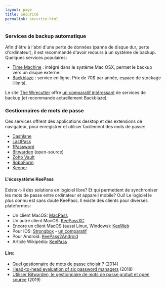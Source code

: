 ```yaml
---
layout: page
title: Sécurité
permalink: securite.html
---
```



### Services de backup automatique

Afin d'être à l'abri d'une perte de données (panne de disque dur, perte d'ordinateur), il est recommandé d'avoir recours à un système de backup. Quelques services populaires:

- [Time Machine](https://support.apple.com/fr-fr/HT201250) : intégré dans le système Mac OSX, permet le backup vers un disque externe.
- [Backblaze](https://www.backblaze.com/) : service en ligne. Prix de 70$ par année, espace de stockage illimité.

Le site [The Wirecutter](https://thewirecutter.com/reviews/best-online-backup-service/) offre [un comparatif intéressant](https://thewirecutter.com/reviews/best-online-backup-service/) de services de backup (et recommande actuellement Backblaze).

### Gestionnaires de mots de passe

Ces services offrent des applications desktop et des extensions de navigateur, pour enregistrer et utiliser facilement des mots de passe:

- [Dashlane](https://www.dashlane.com/)
- [LastPass](https://lastpass.com/)
- [1Password](https://1password.com/)
- [Bitwarden](https://bitwarden.com) (open-source)
- [Zoho Vault](https://www.zoho.com/vault/)
- [RoboForm](http://www.roboform.com/)
- [Keeper](https://keepersecurity.com)

#### L'écosystème KeePass

Existe-t-il des solutions en logiciel libre? Et qui permettent de synchroniser les mots de passe entre ordinateur et appareil mobile? Oui! Le logiciel le plus connu est sans doute KeePass. Il existe des clients pour diverses plateformes:

- Un client MacOS: [MacPass](https://macpassapp.org)
- Un autre client MacOS: [KeePassXC](https://keepassxc.org/)
- Encore un client MacOS (aussi Linux, Windows): [KeeWeb](https://keeweb.info)
- Pour iOS: [Strongbox](https://strongboxsafe.com) - [un comparatif](https://github.com/keeweb/keeweb/wiki/iOS)
- Pour Android:  [KeePass2Android](https://play.google.com/store/apps/details?id=keepass2android.keepass2android)
- Article Wikipédia: [KeePass](https://fr.wikipedia.org/wiki/KeePass)

#### Lire: 

- [Quel gestionnaire de mots de passe choisir ?](http://www.panoptinet.com/cybersecurite-decryptee/test-dashlane-lastpass-keepass-quel-logiciel-choisir/) (2014)
- [Head-to-head evaluation of six password managers](https://medium.com/@QuantopianCyber/head-to-head-evaluation-of-five-password-managers-8faa4851c767) (2018)
- [Utiliser Bitwarden, le gestionnaire de mots de passe gratuit et open source](https://lecrabeinfo.net/utiliser-bitwarden-gestionnaire-mots-de-passe-gratuit-et-open-source.html) (2019)